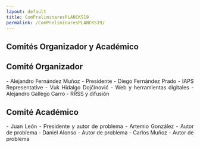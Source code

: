 ```yaml
---
layout: default
title: ComPreliminaresPLANCKS19
permalink: /ComPreliminaresPLANCKS19/
---
```


## Comités Organizador y Académico

<div class="no-pad-top" id="index-page">
  <div class="container">
    <div class="section">
      <div class="row">
        <div class="col s12 m6">
          <div class="icon-block">
            <h2 class="center">Comité Organizador</h2>
            <p align="justify">
              - Alejandro Fernández Muñoz - Presidente
              - Diego Fernández Prado - IAPS Representative
              - Vuk Hidalgo Dojčinović - Web y herramientas digitales
              - Alejandro Gallego Carro - RRSS y difusión
            </p>
          </div>
        </div>
        <div class="col s12 m6">
          <div class="icon-block">
            <h2 class="center">Comité Académico</h2>
            <p align="justify">
              - Juan León - Presidente y autor de problema
              - Artemio González - Autor de problema
              - Daniel Alonso - Autor de problema
              - Carlos Muñoz - Autor de problema
            </p>
          </div>
        </div>
      </div>
    </div>
  </div>
</div>
